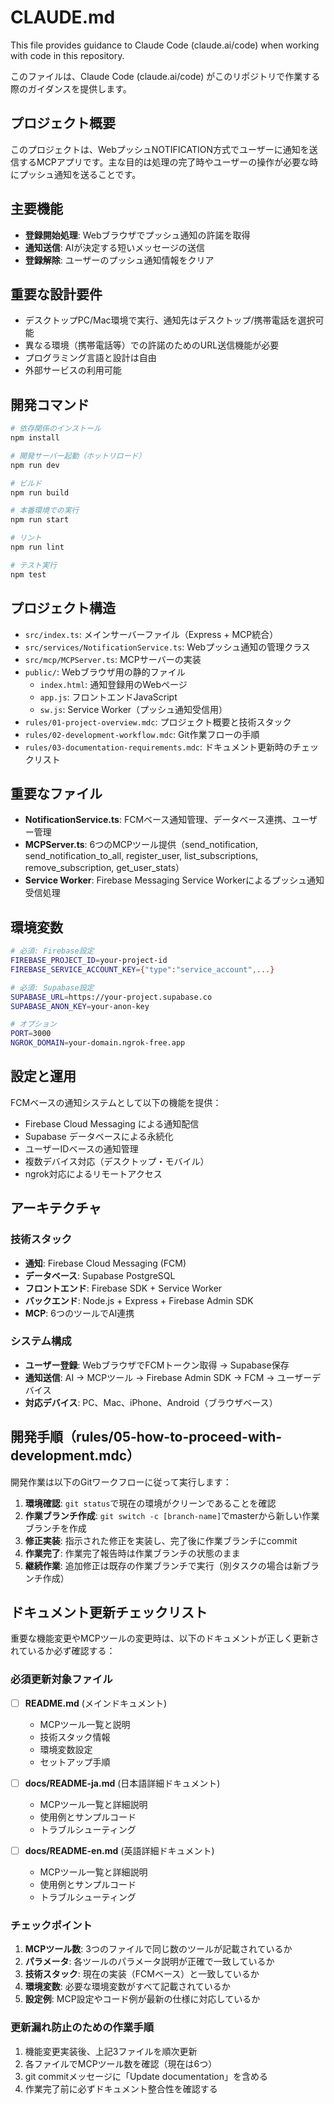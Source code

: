 # CLAUDE.md

This file provides guidance to Claude Code (claude.ai/code) when working with code in this repository.

このファイルは、Claude Code (claude.ai/code) がこのリポジトリで作業する際のガイダンスを提供します。

## プロジェクト概要

このプロジェクトは、WebプッシュNOTIFICATION方式でユーザーに通知を送信するMCPアプリです。主な目的は処理の完了時やユーザーの操作が必要な時にプッシュ通知を送ることです。

## 主要機能

- **登録開始処理**: Webブラウザでプッシュ通知の許諾を取得
- **通知送信**: AIが決定する短いメッセージの送信
- **登録解除**: ユーザーのプッシュ通知情報をクリア

## 重要な設計要件

- デスクトップPC/Mac環境で実行、通知先はデスクトップ/携帯電話を選択可能
- 異なる環境（携帯電話等）での許諾のためのURL送信機能が必要
- プログラミング言語と設計は自由
- 外部サービスの利用可能

## 開発コマンド

```bash
# 依存関係のインストール
npm install

# 開発サーバー起動（ホットリロード）
npm run dev

# ビルド
npm run build

# 本番環境での実行
npm run start

# リント
npm run lint

# テスト実行
npm test
```

## プロジェクト構造

- `src/index.ts`: メインサーバーファイル（Express + MCP統合）
- `src/services/NotificationService.ts`: Webプッシュ通知の管理クラス
- `src/mcp/MCPServer.ts`: MCPサーバーの実装
- `public/`: Webブラウザ用の静的ファイル
  - `index.html`: 通知登録用のWebページ
  - `app.js`: フロントエンドJavaScript
  - `sw.js`: Service Worker（プッシュ通知受信用）
- `rules/01-project-overview.mdc`: プロジェクト概要と技術スタック
- `rules/02-development-workflow.mdc`: Git作業フローの手順
- `rules/03-documentation-requirements.mdc`: ドキュメント更新時のチェックリスト

## 重要なファイル

- **NotificationService.ts**: FCMベース通知管理、データベース連携、ユーザー管理
- **MCPServer.ts**: 6つのMCPツール提供（send_notification, send_notification_to_all, register_user, list_subscriptions, remove_subscription, get_user_stats）
- **Service Worker**: Firebase Messaging Service Workerによるプッシュ通知受信処理

## 環境変数

```bash
# 必須: Firebase設定
FIREBASE_PROJECT_ID=your-project-id
FIREBASE_SERVICE_ACCOUNT_KEY={"type":"service_account",...}

# 必須: Supabase設定
SUPABASE_URL=https://your-project.supabase.co
SUPABASE_ANON_KEY=your-anon-key

# オプション
PORT=3000
NGROK_DOMAIN=your-domain.ngrok-free.app
```

## 設定と運用

FCMベースの通知システムとして以下の機能を提供：
- Firebase Cloud Messaging による通知配信
- Supabase データベースによる永続化
- ユーザーIDベースの通知管理
- 複数デバイス対応（デスクトップ・モバイル）
- ngrok対応によるリモートアクセス

## アーキテクチャ

### 技術スタック
- **通知**: Firebase Cloud Messaging (FCM)
- **データベース**: Supabase PostgreSQL
- **フロントエンド**: Firebase SDK + Service Worker
- **バックエンド**: Node.js + Express + Firebase Admin SDK
- **MCP**: 6つのツールでAI連携

### システム構成
- **ユーザー登録**: WebブラウザでFCMトークン取得 → Supabase保存
- **通知送信**: AI → MCPツール → Firebase Admin SDK → FCM → ユーザーデバイス
- **対応デバイス**: PC、Mac、iPhone、Android（ブラウザベース）

## 開発手順（rules/05-how-to-proceed-with-development.mdc）

開発作業は以下のGitワークフローに従って実行します：

1. **環境確認**: `git status`で現在の環境がクリーンであることを確認
2. **作業ブランチ作成**: `git switch -c [branch-name]`でmasterから新しい作業ブランチを作成
3. **修正実装**: 指示された修正を実装し、完了後に作業ブランチにcommit
4. **作業完了**: 作業完了報告時は作業ブランチの状態のまま
5. **継続作業**: 追加修正は既存の作業ブランチで実行（別タスクの場合は新ブランチ作成）

## ドキュメント更新チェックリスト

重要な機能変更やMCPツールの変更時は、以下のドキュメントが正しく更新されているか必ず確認する：

### 必須更新対象ファイル
- [ ] **README.md** (メインドキュメント)
  - MCPツール一覧と説明
  - 技術スタック情報
  - 環境変数設定
  - セットアップ手順
  
- [ ] **docs/README-ja.md** (日本語詳細ドキュメント)
  - MCPツール一覧と詳細説明
  - 使用例とサンプルコード
  - トラブルシューティング
  
- [ ] **docs/README-en.md** (英語詳細ドキュメント)
  - MCPツール一覧と詳細説明
  - 使用例とサンプルコード
  - トラブルシューティング

### チェックポイント
1. **MCPツール数**: 3つのファイルで同じ数のツールが記載されているか
2. **パラメータ**: 各ツールのパラメータ説明が正確で一致しているか
3. **技術スタック**: 現在の実装（FCMベース）と一致しているか
4. **環境変数**: 必要な環境変数がすべて記載されているか
5. **設定例**: MCP設定やコード例が最新の仕様に対応しているか

### 更新漏れ防止のための作業手順
1. 機能変更実装後、上記3ファイルを順次更新
2. 各ファイルでMCPツール数を確認（現在は6つ）
3. git commitメッセージに「Update documentation」を含める
4. 作業完了前に必ずドキュメント整合性を確認する